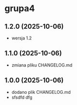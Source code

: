 # grupa4

## 1.2.0 (2025-10-06)
- wersja 1.2

## 1.1.0 (2025-10-06)
- zmiana pliku CHANGELOG.md

## 1.0.0 (2025-10-06)
- dodano plik CHANGELOG.md
- sfsdfd dfg

